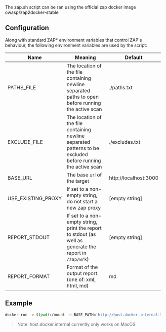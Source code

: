The zap.sh script can be ran using the official zap docker image owasp/zap2docker-stable

## Configuration

Along with standard ZAP* environment variables that control ZAP's behaviour,
the following environment variables are used by the script:

| Name | Meaning | Default |
|---|---|---|
| PATHS_FILE | The location of the file containing newline separated paths to open before running the active scan | ./paths.txt |
| EXCLUDE_FILE | The location of the file containing newline separated patterns to be excluded before running the active scan | ./excludes.txt |
| BASE_URL | The base url of the target | http://localhost:3000 |
| USE_EXISTING_PROXY | If set to a non-empty string, do not start a new zap proxy | \[empty string\] | 
| REPORT_STDOUT | If set to a non-empty string, print the report to stdout (as well as generate the report in `/zap/wrk`) | \[empty string\] |
| REPORT_FORMAT | Format of the output report (one of: xml, html, md) | md |

## Example

```bash
docker run -v $(pwd):/mount -e BASE_PATH='http://host.docker.internal:3000' owasp/zap2docker-stable /mount/zap.sh
```

> Note: host.docker.internal currently only works on MacOS